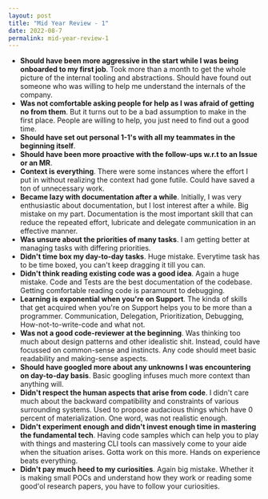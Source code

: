 ```yaml
---
layout: post
title: "Mid Year Review - 1"
date: 2022-08-7
permalink: mid-year-review-1
---
```


- **Should have been more aggressive in the start while I was being onboarded to my first job**. Took more than a month to get the whole picture of the internal tooling and abstractions. Should have found out someone who was willing to help me understand the internals of the company.
- **Was not comfortable asking people for help as I was afraid of getting no from them**. But it turns out to be a bad assumption to make in the first place. People are willing to help, you just need to find out a good time. 
- **Should have set out personal 1-1's with all my teammates in the beginning itself**.  
- **Should have been more proactive with the follow-ups w.r.t to an Issue or an MR**. 
- **Context is everything**. There were some instances where the effort I put in without realizing the context had gone futile. Could have saved a ton of unnecessary work. 
- **Became lazy with documentation after a while**. Initially, I was very enthusiastic about documentation, but I lost interest after a while. Big mistake on my part. Documentation is the most important skill that can reduce the repeated effort, lubricate and delegate communication in an effective manner. 
- **Was unsure about the priorities of many tasks**. I am getting better at managing tasks with differing priorities. 
- **Didn't time box my day-to-day tasks**. Huge mistake. Everytime task has to be time boxed, you can't keep dragging it till you can.
- **Didn't think reading existing code was a good idea**. Again a huge mistake. Code and Tests are the best documentation of the codebase. Getting comfortable reading code is paramount to debugging. 
- **Learning is exponential when you're on Support**. The kinda of skills that get acquired when you're on Support helps you to be more than a programmer. Communication, Delegation, Prioritization, Debugging, How-not-to-write-code and what not. 
- **Was not a good code-reviewer at the beginning**. Was thinking too much about design patterns and other idealistic shit. Instead, could have focussed on common-sense and instincts. Any code should meet basic readability and making-sense aspects.  
- **Should have googled more about any unknowns I was encountering on day-to-day basis**. Basic googling infuses much more context than anything will.  
- **Didn't respect the human aspects that arise from code**. I didn't care much about the backward compatibility and constraints of various surrounding systems. Used to propose audacious things which have 0 percent of materialization. One word, was not realistic enough. 
- **Didn't experiment enough and didn't invest enough time in mastering the fundamental tech**.  Having code samples which can help you to play with things and mastering CLI tools can massively come to your aide when the situation arises. Gotta work on this more. Hands on experience beats everything.   
- **Didn't pay much heed to my curiosities**. Again big mistake. Whether it is making small POCs and understand how they work or reading some good'ol research papers, you have to follow your curiosities. 

